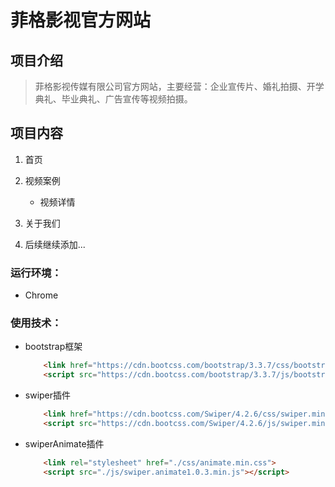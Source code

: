 # 菲格影视官方网站

## 项目介绍

>菲格影视传媒有限公司官方网站，主要经营：企业宣传片、婚礼拍摄、开学典礼、毕业典礼、广告宣传等视频拍摄。
    

## 项目内容

1. 首页

2. 视频案例
    
    * 视频详情

3. 关于我们

4. 后续继续添加...

### 运行环境：
* Chrome

### 使用技术：
* bootstrap框架
    ```html
        <link href="https://cdn.bootcss.com/bootstrap/3.3.7/css/bootstrap.min.css" rel="stylesheet">
        <script src="https://cdn.bootcss.com/bootstrap/3.3.7/js/bootstrap.min.js"></script>
    ```

* swiper插件
    ```html
        <link href="https://cdn.bootcss.com/Swiper/4.2.6/css/swiper.min.css" rel="stylesheet">
        <script src="https://cdn.bootcss.com/Swiper/4.2.6/js/swiper.min.js"></script>
    ```
* swiperAnimate插件
    ```html
        <link rel="stylesheet" href="./css/animate.min.css">
        <script src="./js/swiper.animate1.0.3.min.js"></script>
    ```